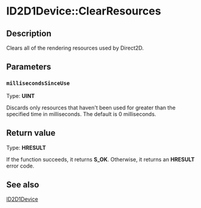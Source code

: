 # ID2D1Device::ClearResources

## Description

Clears all of the rendering resources used by Direct2D.

## Parameters

### `millisecondsSinceUse`

Type: **UINT**

Discards only resources that haven't been used for greater than the specified time in milliseconds. The default is 0 milliseconds.

## Return value

Type: **HRESULT**

If the function succeeds, it returns **S_OK**. Otherwise, it returns an **HRESULT** error code.

## See also

[ID2D1Device](https://learn.microsoft.com/windows/desktop/api/d2d1_1/nn-d2d1_1-id2d1device)